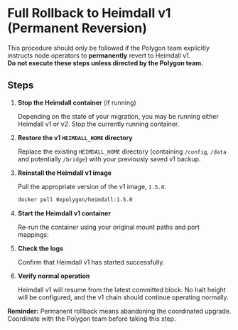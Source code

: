 # Full Rollback to Heimdall v1 (Permanent Reversion)

This procedure should only be followed
if the Polygon team explicitly instructs node operators to **permanently** revert to Heimdall v1.  
**Do not execute these steps unless directed by the Polygon team.**

## Steps

1. **Stop the Heimdall container** (if running)

   Depending on the state of your migration, you may be running either Heimdall v1 or v2.
   Stop the currently running container.

2. **Restore the v1 `HEIMDALL_HOME` directory**

   Replace the existing `HEIMDALL_HOME` directory (containing `/config`, `/data` and potentially `/bridge`)
   with your previously saved v1 backup.

3. **Reinstall the Heimdall v1 image**

   Pull the appropriate version of the v1 image, `1.5.0`.

   ```bash
   docker pull 0xpolygon/heimdall:1.5.0
   ```

4. **Start the Heimdall v1 container**

   Re-run the container using your original mount paths and port mappings:

5. **Check the logs**

   Confirm that Heimdall v1 has started successfully.

6. **Verify normal operation**

   Heimdall v1 will resume from the latest committed block.
   No halt height will be configured, and the v1 chain should continue operating normally.

**Reminder:** Permanent rollback means abandoning the coordinated upgrade. Coordinate with the Polygon team before taking this step.
